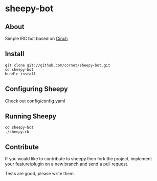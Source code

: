 # sheepy-bot

## About

Simple IRC bot based on [Cinch](https://github.com/cinchrb/cinch)

## Install

    git clone git://github.com/cornet/sheepy-bot.git
    cd sheepy-bot
    bundle install


## Configuring Sheepy

Check out config/config.yaml


## Running Sheepy

    cd sheepy-bot
    ./sheepy.rb


## Contribute

If you would like to contribute to sheepy then fork the project, implement your feature/plugin on a new branch and send a pull request.

Tests are good, please write them.
